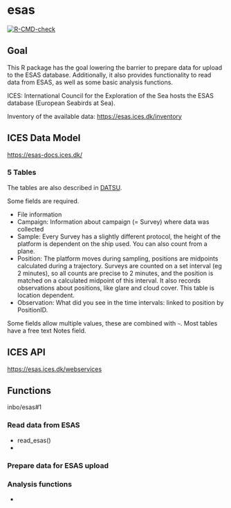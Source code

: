 # esas
<!-- badges: start -->
[![R-CMD-check](https://github.com/inbo/esas/actions/workflows/R-CMD-check.yaml/badge.svg)](https://github.com/inbo/esas/actions/workflows/R-CMD-check.yaml)
<!-- badges: end -->

## Goal

This R package has the goal lowering the barrier to prepare data for upload to the ESAS database. 
Additionally, it also provides functionality to read data from ESAS, 
as well as some basic analysis functions.


ICES: International Council for the Exploration of the Sea hosts the ESAS
database (European Seabirds at Sea).

Inventory of the available data: https://esas.ices.dk/inventory

## ICES Data Model

https://esas-docs.ices.dk/

### 5 Tables

The tables are also described in [DATSU](http://datsu.ices.dk/web/selRep.aspx?Dataset=148).

Some fields are required.

- File information
- Campaign: Information about campaign (= Survey) where data was collected
- Sample: Every Survey has a slightly different protocol, the height of the platform is dependent on the ship used. You can also count from a plane.
- Position: The platform moves during sampling, positions are midpoints calculated during a trajectory. Surveys are counted on a set interval (eg 2 minutes), so all counts are precise to 2 minutes, and the position is matched on a calculated midpoint of this interval. It also records observations about positions, like glare and cloud cover. This table is location dependent.
- Observation: What did you see in the time intervals: linked to position by PositionID.

Some fields allow multiple values, these are combined with `~`. Most tables have a free text Notes field.



## ICES API

https://esas.ices.dk/webservices

## Functions
inbo/esas#1

### Read data from ESAS
- read_esas()
- 
### Prepare data for ESAS upload
### Analysis functions
- 
